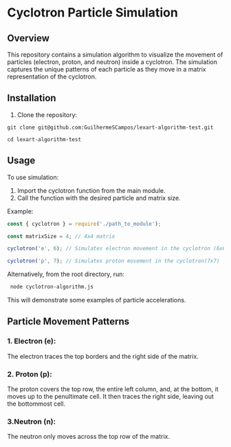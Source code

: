 # Cyclotron Particle Simulation

## Overview

This repository contains a simulation algorithm to visualize the movement of particles (electron, proton, and neutron) inside a cyclotron. The simulation captures the unique patterns of each particle as they move in a matrix representation of the cyclotron.

## Installation

1. Clone the repository:

```
git clone git@github.com:GuilhermeSCampos/lexart-algorithm-test.git

cd lexart-algorithm-test
```

## Usage

To use simulation:

1. Import the cyclotron function from the main module.
2. Call the function with the desired particle and matrix size.

Example:

```javascript
const { cyclotron } = require('./path_to_module');

const matrixSize = 4; // 4x4 matrix

cyclotron('e', 6); // Simulates electron movement in the cyclotron (6x6)

cyclotron('p', 7); // Simulates proton movement in the cyclotron(7x7)

```

Alternatively, from the root directory, run:

```bash
 node cyclotron-algorithm.js
```
This will demonstrate some examples of particle accelerations.

## Particle Movement Patterns
### 1. Electron (e):
The electron traces the top borders and the right side of the matrix.
### 2. Proton (p):
The proton covers the top row, the entire left column, and, at the bottom, it moves up to the penultimate cell. It then traces the right side, leaving out the bottommost cell.
### 3.Neutron (n):
The neutron only moves across the top row of the matrix.
